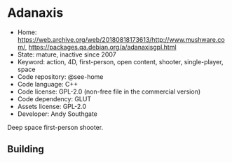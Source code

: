 # Adanaxis

- Home: https://web.archive.org/web/20180818173613/http://www.mushware.com/, https://packages.qa.debian.org/a/adanaxisgpl.html
- State: mature, inactive since 2007
- Keyword: action, 4D, first-person, open content, shooter, single-player, space
- Code repository: @see-home
- Code language: C++
- Code license: GPL-2.0 (non-free file in the commercial version)
- Code dependency: GLUT
- Assets license: GPL-2.0
- Developer: Andy Southgate

Deep space first-person shooter.

## Building
